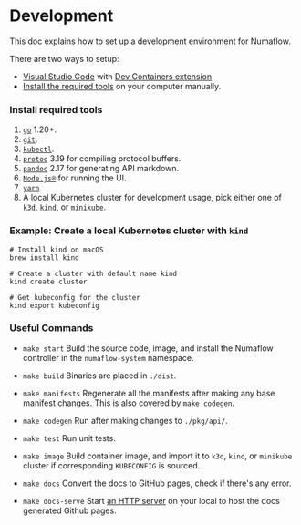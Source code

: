 # Development

This doc explains how to set up a development environment for Numaflow.

There are two ways to setup:
- [Visual Studio Code](https://code.visualstudio.com/) with [Dev Containers extension](https://marketplace.visualstudio.com/items?itemName=ms-vscode-remote.remote-containers)
- [Install the required tools](#install-required-tools) on your computer manually.

### Install required tools

1. [`go`](https://golang.org/doc/install) 1.20+.
1. [`git`](https://help.github.com/articles/set-up-git/).
1. [`kubectl`](https://kubernetes.io/docs/tasks/tools/install-kubectl/).
1. [`protoc`](https://github.com/protocolbuffers/protobuf) 3.19 for compiling protocol buffers.
1. [`pandoc`](https://pandoc.org/installing.html) 2.17 for generating API markdown.
1. [`Node.js®`](https://nodejs.org/en/) for running the UI.
1. [`yarn`](https://classic.yarnpkg.com/en/).
1. A local Kubernetes cluster for development usage, pick either one of [`k3d`](https://k3d.io/), [`kind`](https://kind.sigs.k8s.io/), or [`minikube`](https://minikube.sigs.k8s.io/docs/start/).

### Example: Create a local Kubernetes cluster with `kind`

```shell
# Install kind on macOS
brew install kind

# Create a cluster with default name kind
kind create cluster

# Get kubeconfig for the cluster
kind export kubeconfig
```

### Useful Commands

- `make start`
  Build the source code, image, and install the Numaflow controller in the `numaflow-system` namespace.

- `make build`
  Binaries are placed in `./dist`.

- `make manifests`
  Regenerate all the manifests after making any base manifest changes. This is also covered by `make codegen`.

- `make codegen`
  Run after making changes to `./pkg/api/`.

- `make test`
  Run unit tests.

- `make image`
  Build container image, and import it to `k3d`, `kind`, or `minikube` cluster if corresponding `KUBECONFIG` is sourced.

- `make docs`
  Convert the docs to GitHub pages, check if there's any error.

- `make docs-serve`
  Start [an HTTP server](http://127.0.0.1:8000/) on your local to host the docs generated Github pages.
